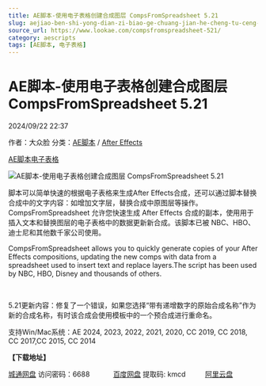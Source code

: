 ```yaml
---
title: AE脚本-使用电子表格创建合成图层 CompsFromSpreadsheet 5.21
slug: aejiao-ben-shi-yong-dian-zi-biao-ge-chuang-jian-he-cheng-tu-ceng-compsfromspreadsheet-5-21
source_url: https://www.lookae.com/compsfromspreadsheet-521/
category: aescripts
tags: [AE脚本, 电子表格]
---
```

# AE脚本-使用电子表格创建合成图层 CompsFromSpreadsheet 5.21

2024/09/22 22:37

作者：大众脸
分类：[AE脚本](https://www.lookae.com/after-effects/aescripts/) / [After Effects](https://www.lookae.com/after-effects/)

[AE脚本](https://www.lookae.com/tag/ae%e8%84%9a%e6%9c%ac/)[电子表格](https://www.lookae.com/tag/%e7%94%b5%e5%ad%90%e8%a1%a8%e6%a0%bc/)

![AE脚本-使用电子表格创建合成图层 CompsFromSpreadsheet 5.21](https://www.lookae.com/wp-content/uploads/2022/04/CompsFromSpreadsheet.jpg "AE脚本-使用电子表格创建合成图层 CompsFromSpreadsheet 5.21-LookAE.com")

脚本可以简单快速的根据电子表格来生成After Effects合成，还可以通过脚本替换合成中的文字内容：如增加文字层，替换合成中原图层等操作。CompsFromSpreadsheet 允许您快速生成 After Effects 合成的副本，使用用于插入文本和替换图层的电子表格中的数据更新新合成。该脚本已被 NBC、HBO、迪士尼和其他数千家公司使用。

CompsFromSpreadsheet allows you to quickly generate copies of your After Effects compositions, updating the new comps with data from a spreadsheet used to insert text and replace layers.The script has been used by NBC, HBO, Disney and thousands of others.

[﻿﻿﻿](https://cloud.video.taobao.com//play/u/705956171/p/1/e/6/t/1/355558608781.mp4)

5.21更新内容：修复了一个错误，如果您选择“带有递增数字的原始合成名称”作为新的合成名称，有时该合成会使用模板中的一个预合成进行重命名。

支持Win/Mac系统：AE 2024, 2023, 2022, 2021, 2020, CC 2019, CC 2018, CC 2017,CC 2015, CC 2014

**【下载地址】**

[城通网盘](https://url70.ctfile.com/f/2827370-1364198071-dce0e7?p=4431) 访问密码：6688            [百度网盘](https://pan.baidu.com/s/1Cy4TI4ixrwTNv2g9edTdwQ?pwd=kmcd) 提取码: kmcd          [阿里云盘](https://www.alipan.com/s/GeS3C2tGXfW)
